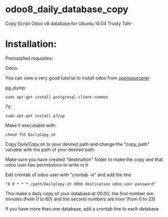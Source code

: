 # odoo8_daily_database_copy

Copy Script Odoo v8 database for Ubuntu 14.04 Trusty Tahr

# Installation:

Preinstalled requisites:

Odoo:

You can view a very good tutorial to install odoo from <a href="http://www.theopensourcerer.com/2014/09/how-to-install-openerp-odoo-8-on-ubuntu-server-14-04-lts">opensourcerer </a>

pg_dump:

    sudo apt-get install postgresql-client-common

7z:

    sudo apt-get install p7zip

Make it executable with:

    chmod 755 DailyCopy.sh

Copy DailyCopy.sh to your desired path and change the "copy_path" variable with the path of your desired path

Make sure you have created "destination" folder to make the copy and that odoo user has permissions to write in it

Edit crontab of odoo user with "crontab -e" and add the line

    "0 0 * * * /path/DailyCopy.sh ddbb destination odoo_user password"  

This make a daily copy of your database at 00:00, the first number are minutes (from 0 to 60) and the second numbers are hour (from 0 to 23)

If you have more than one database, add a crontab line to each database

